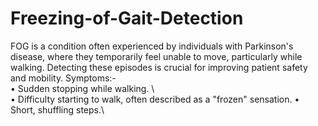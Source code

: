 # Freezing-of-Gait-Detection

FOG is a condition often experienced by individuals with Parkinson's disease,
where they temporarily feel unable to move, particularly while walking. Detecting
these episodes is crucial for improving patient safety and mobility.
Symptoms:-\
• Sudden stopping while walking.     \                                                                                      
• Difficulty starting to walk, often described as a "frozen" sensation.
• Short, shuffling steps.\
